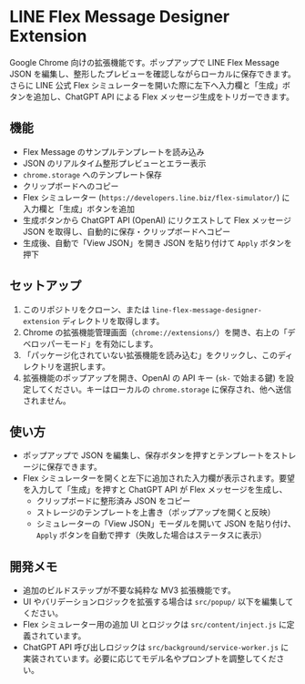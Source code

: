 # LINE Flex Message Designer Extension

Google Chrome 向けの拡張機能です。ポップアップで LINE Flex Message JSON を編集し、整形したプレビューを確認しながらローカルに保存できます。さらに LINE 公式 Flex シミュレーターを開いた際に左下へ入力欄と「生成」ボタンを追加し、ChatGPT API による Flex メッセージ生成をトリガーできます。

## 機能
- Flex Message のサンプルテンプレートを読み込み
- JSON のリアルタイム整形プレビューとエラー表示
- `chrome.storage` へのテンプレート保存
- クリップボードへのコピー
- Flex シミュレーター (`https://developers.line.biz/flex-simulator/`) に入力欄と「生成」ボタンを追加
- 生成ボタンから ChatGPT API (OpenAI) にリクエストして Flex メッセージ JSON を取得し、自動的に保存・クリップボードへコピー
- 生成後、自動で「View JSON」を開き JSON を貼り付けて `Apply` ボタンを押下

## セットアップ
1. このリポジトリをクローン、または `line-flex-message-designer-extension` ディレクトリを取得します。
2. Chrome の拡張機能管理画面（`chrome://extensions/`）を開き、右上の「デベロッパーモード」を有効にします。
3. 「パッケージ化されていない拡張機能を読み込む」をクリックし、このディレクトリを選択します。
4. 拡張機能のポップアップを開き、OpenAI の API キー (`sk-` で始まる鍵) を設定してください。キーはローカルの `chrome.storage` に保存され、他へ送信されません。

## 使い方
- ポップアップで JSON を編集し、保存ボタンを押すとテンプレートをストレージに保存できます。
- Flex シミュレーターを開くと左下に追加された入力欄が表示されます。要望を入力して「生成」を押すと ChatGPT API が Flex メッセージを生成し、
  - クリップボードに整形済み JSON をコピー
  - ストレージのテンプレートを上書き（ポップアップを開くと反映）
  - シミュレーターの「View JSON」モーダルを開いて JSON を貼り付け、`Apply` ボタンを自動で押す（失敗した場合はステータスに表示）

## 開発メモ
- 追加のビルドステップが不要な純粋な MV3 拡張機能です。
- UI やバリデーションロジックを拡張する場合は `src/popup/` 以下を編集してください。
- Flex シミュレーター用の追加 UI とロジックは `src/content/inject.js` に定義されています。
- ChatGPT API 呼び出しロジックは `src/background/service-worker.js` に実装されています。必要に応じてモデル名やプロンプトを調整してください。
